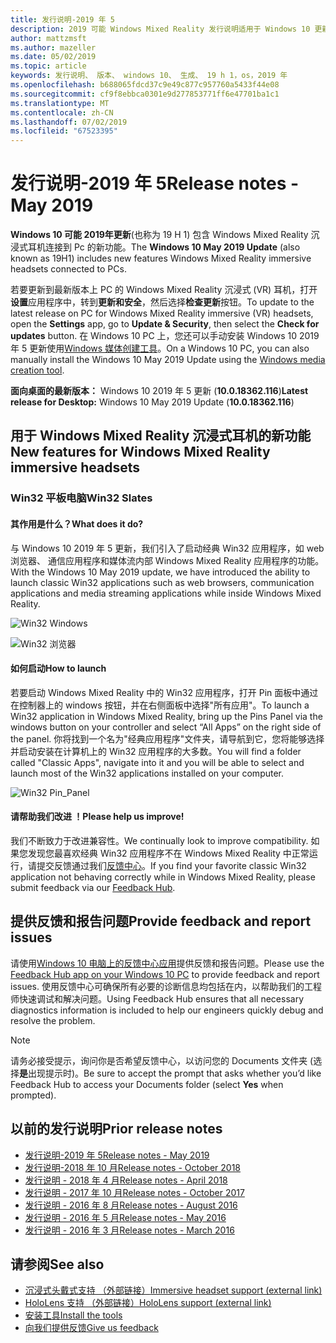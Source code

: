 ```yaml
---
title: 发行说明-2019 年 5
description: 2019 可能 Windows Mixed Reality 发行说明适用于 Windows 10 更新 (也称为 19 H 1)。
author: mattzmsft
ms.author: mazeller
ms.date: 05/02/2019
ms.topic: article
keywords: 发行说明、 版本、 windows 10、 生成、 19 h 1，os，2019 年
ms.openlocfilehash: b688065fdcd37c9e49c877c957760a5433f44e08
ms.sourcegitcommit: cf9f8ebbca0301e9d277853771ff6e47701ba1c1
ms.translationtype: MT
ms.contentlocale: zh-CN
ms.lasthandoff: 07/02/2019
ms.locfileid: "67523395"
---
```

# <a name="release-notes---may-2019"></a><span data-ttu-id="ea549-104">发行说明-2019 年 5</span><span class="sxs-lookup"><span data-stu-id="ea549-104">Release notes - May 2019</span></span>

<span data-ttu-id="ea549-105">**Windows 10 可能 2019年更新**(也称为 19 H 1) 包含 Windows Mixed Reality 沉浸式耳机连接到 Pc 的新功能。</span><span class="sxs-lookup"><span data-stu-id="ea549-105">The **Windows 10 May 2019 Update** (also known as 19H1) includes new features Windows Mixed Reality immersive headsets connected to PCs.</span></span> 

<span data-ttu-id="ea549-106">若要更新到最新版本上 PC 的 Windows Mixed Reality 沉浸式 (VR) 耳机，打开**设置**应用程序中，转到**更新和安全**，然后选择**检查更新**按钮。</span><span class="sxs-lookup"><span data-stu-id="ea549-106">To update to the latest release on PC for Windows Mixed Reality immersive (VR) headsets, open the **Settings** app, go to **Update & Security**, then select the **Check for updates** button.</span></span> <span data-ttu-id="ea549-107">在 Windows 10 PC 上，您还可以手动安装 Windows 10 2019 年 5 更新使用[Windows 媒体创建工具](https://www.microsoft.com/software-download/windows10)。</span><span class="sxs-lookup"><span data-stu-id="ea549-107">On a Windows 10 PC, you can also manually install the Windows 10 May 2019 Update using the [Windows media creation tool](https://www.microsoft.com/software-download/windows10).</span></span>

<span data-ttu-id="ea549-108">**面向桌面的最新版本：** Windows 10 2019 年 5 更新 (**10.0.18362.116**)</span><span class="sxs-lookup"><span data-stu-id="ea549-108">**Latest release for Desktop:** Windows 10 May 2019 Update (**10.0.18362.116**)</span></span><br>

## <a name="new-features-for-windows-mixed-reality-immersive-headsets"></a><span data-ttu-id="ea549-109">用于 Windows Mixed Reality 沉浸式耳机的新功能</span><span class="sxs-lookup"><span data-stu-id="ea549-109">New features for Windows Mixed Reality immersive headsets</span></span>

### <a name="win32-slates"></a><span data-ttu-id="ea549-110">Win32 平板电脑</span><span class="sxs-lookup"><span data-stu-id="ea549-110">Win32 Slates</span></span>

#### <a name="what-does-it-do"></a><span data-ttu-id="ea549-111">其作用是什么？</span><span class="sxs-lookup"><span data-stu-id="ea549-111">What does it do?</span></span> 
<span data-ttu-id="ea549-112">与 Windows 10 2019 年 5 更新，我们引入了启动经典 Win32 应用程序，如 web 浏览器、 通信应用程序和媒体流内部 Windows Mixed Reality 应用程序的功能。</span><span class="sxs-lookup"><span data-stu-id="ea549-112">With the Windows 10 May 2019 update, we have introduced the ability to launch classic Win32 applications such as web browsers, communication applications and media streaming applications while inside Windows Mixed Reality.</span></span> 

![Win32 Windows](images/mr-win32-slates-1.png)

![Win32 浏览器](images/mr-win32-slates-2.png)

#### <a name="how-to-launch"></a><span data-ttu-id="ea549-115">如何启动</span><span class="sxs-lookup"><span data-stu-id="ea549-115">How to launch</span></span>
<span data-ttu-id="ea549-116">若要启动 Windows Mixed Reality 中的 Win32 应用程序，打开 Pin 面板中通过在控制器上的 windows 按钮，并在右侧面板中选择"所有应用"。</span><span class="sxs-lookup"><span data-stu-id="ea549-116">To launch a Win32 application in Windows Mixed Reality, bring up the Pins Panel via the windows button on your controller and select “All Apps” on the right side of the panel.</span></span>  <span data-ttu-id="ea549-117">你将找到一个名为"经典应用程序"文件夹，请导航到它，您将能够选择并启动安装在计算机上的 Win32 应用程序的大多数。</span><span class="sxs-lookup"><span data-stu-id="ea549-117">You will find a folder called "Classic Apps", navigate into it and you will be able to select and launch most of the Win32 applications installed on your computer.</span></span>

![Win32 Pin_Panel](images/mr-win32-slates-pinspanel.png)

#### <a name="please-help-us-improve"></a><span data-ttu-id="ea549-119">请帮助我们改进 ！</span><span class="sxs-lookup"><span data-stu-id="ea549-119">Please help us improve!</span></span>
<span data-ttu-id="ea549-120">我们不断致力于改进兼容性。</span><span class="sxs-lookup"><span data-stu-id="ea549-120">We continually look to improve compatibility.</span></span>  <span data-ttu-id="ea549-121">如果您发现您最喜欢经典 Win32 应用程序不在 Windows Mixed Reality 中正常运行，请提交反馈通过我们[反馈中心](https://support.microsoft.com/en-us/help/4021566/windows-10-send-feedback-to-microsoft-with-feedback-hub)。</span><span class="sxs-lookup"><span data-stu-id="ea549-121">If you find your favorite classic Win32 application not behaving correctly while in Windows Mixed Reality, please submit feedback via our [Feedback Hub](https://support.microsoft.com/en-us/help/4021566/windows-10-send-feedback-to-microsoft-with-feedback-hub).</span></span>

## <a name="provide-feedback-and-report-issues"></a><span data-ttu-id="ea549-122">提供反馈和报告问题</span><span class="sxs-lookup"><span data-stu-id="ea549-122">Provide feedback and report issues</span></span>

<span data-ttu-id="ea549-123">请使用[Windows 10 电脑上的反馈中心应用](give-us-feedback.md)提供反馈和报告问题。</span><span class="sxs-lookup"><span data-stu-id="ea549-123">Please use the [Feedback Hub app on your Windows 10 PC](give-us-feedback.md) to provide feedback and report issues.</span></span> <span data-ttu-id="ea549-124">使用反馈中心可确保所有必要的诊断信息均包括在内，以帮助我们的工程师快速调试和解决问题。</span><span class="sxs-lookup"><span data-stu-id="ea549-124">Using Feedback Hub ensures that all necessary diagnostics information is included to help our engineers quickly debug and resolve the problem.</span></span>

>[!NOTE]
><span data-ttu-id="ea549-125">请务必接受提示，询问你是否希望反馈中心，以访问您的 Documents 文件夹 (选择**是**出现提示时)。</span><span class="sxs-lookup"><span data-stu-id="ea549-125">Be sure to accept the prompt that asks whether you’d like Feedback Hub to access your Documents folder (select **Yes** when prompted).</span></span>

## <a name="prior-release-notes"></a><span data-ttu-id="ea549-126">以前的发行说明</span><span class="sxs-lookup"><span data-stu-id="ea549-126">Prior release notes</span></span>

* [<span data-ttu-id="ea549-127">发行说明-2019 年 5</span><span class="sxs-lookup"><span data-stu-id="ea549-127">Release notes - May 2019</span></span>](release-notes-may-2019.md)
* [<span data-ttu-id="ea549-128">发行说明-2018 年 10 月</span><span class="sxs-lookup"><span data-stu-id="ea549-128">Release notes - October 2018</span></span>](release-notes-october-2018.md)
* [<span data-ttu-id="ea549-129">发行说明 - 2018 年 4 月</span><span class="sxs-lookup"><span data-stu-id="ea549-129">Release notes - April 2018</span></span>](release-notes-april-2018.md)
* [<span data-ttu-id="ea549-130">发行说明 - 2017 年 10 月</span><span class="sxs-lookup"><span data-stu-id="ea549-130">Release notes - October 2017</span></span>](release-notes-october-2017.md)
* [<span data-ttu-id="ea549-131">发行说明 - 2016 年 8 月</span><span class="sxs-lookup"><span data-stu-id="ea549-131">Release notes - August 2016</span></span>](release-notes-august-2016.md)
* [<span data-ttu-id="ea549-132">发行说明 - 2016 年 5 月</span><span class="sxs-lookup"><span data-stu-id="ea549-132">Release notes - May 2016</span></span>](release-notes-may-2016.md)
* [<span data-ttu-id="ea549-133">发行说明 - 2016 年 3 月</span><span class="sxs-lookup"><span data-stu-id="ea549-133">Release notes - March 2016</span></span>](release-notes-march-2016.md)

## <a name="see-also"></a><span data-ttu-id="ea549-134">请参阅</span><span class="sxs-lookup"><span data-stu-id="ea549-134">See also</span></span>
* [<span data-ttu-id="ea549-135">沉浸式头戴式支持 （外部链接）</span><span class="sxs-lookup"><span data-stu-id="ea549-135">Immersive headset support (external link)</span></span>](https://docs.microsoft.com/windows/mixed-reality/enthusiast-guide/troubleshooting-windows-mixed-reality)
* [<span data-ttu-id="ea549-136">HoloLens 支持 （外部链接）</span><span class="sxs-lookup"><span data-stu-id="ea549-136">HoloLens support (external link)</span></span>](https://support.microsoft.com/products/hololens)
* [<span data-ttu-id="ea549-137">安装工具</span><span class="sxs-lookup"><span data-stu-id="ea549-137">Install the tools</span></span>](install-the-tools.md)
* [<span data-ttu-id="ea549-138">向我们提供反馈</span><span class="sxs-lookup"><span data-stu-id="ea549-138">Give us feedback</span></span>](give-us-feedback.md)

